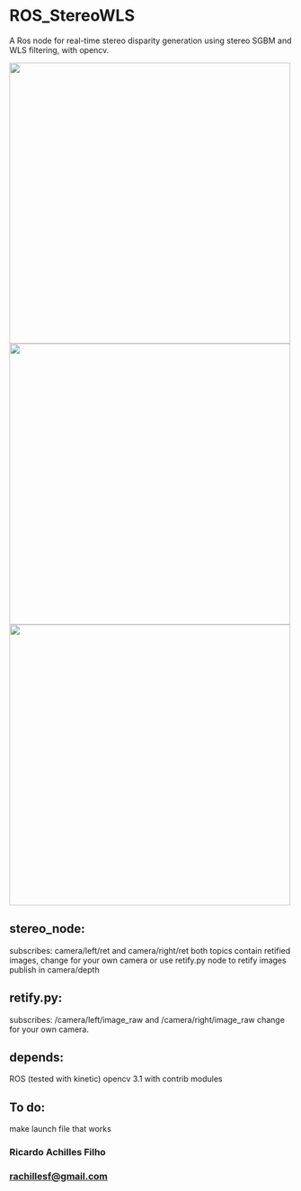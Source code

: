 # ROS_StereoWLS
A Ros node for real-time stereo disparity generation using stereo SGBM and WLS filtering, with opencv.


<img src="https://s15.postimg.org/4kwsa9ygr/stereo_pessoa.png" width="500"/>
<img src="https://s13.postimg.org/63fyidton/stereo_cadeiras.png" width="500"/>
<img src="https://s22.postimg.org/8z2tsxixt/stereo_cadeira_mesa.png" width="500"/>

## stereo_node: 
subscribes: camera/left/ret and camera/right/ret
both topics contain retified images, change for your own camera or use retify.py node to retify images
publish in camera/depth

## retify.py:
subscribes: /camera/left/image_raw and  /camera/right/image_raw
change for your own camera.

## depends:
ROS (tested with kinetic)
opencv 3.1 with contrib modules

## To do:
make launch file that works


### Ricardo Achilles Filho
### rachillesf@gmail.com



